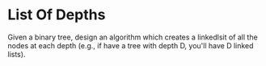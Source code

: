 # List Of Depths

Given a binary tree, design an algorithm which creates a linkedlsit of all the nodes
at each depth (e.g., if have a tree with depth D, you'll have D linked lists).
